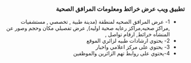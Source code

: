 <div dir="rtl">
<h3> تطبيق ويب عرض خرائط ومعلومات المرافق الصحية </h3>
<ul>
  <li>
1- عرض المرافق الصحيه لمنطقة (مدينة طبية , تخصصي , مستشفيات ,مراكز صحيه,مراكز رعايه صحية اوليه), عرض تفصيلي مكان وحجم وصور عن المنشأه
خرائط, ارقام تواصل , 
  </li>
  <li>
2- يحتوي ارشادات طبيه لزائري الموقع 
  </li>
  <li>
3- يحتوي على مركز اعلامي واخبار 
  </li>
  <li>
4-يحتوي على روابط تهم الزائرين والموظفين 
  </li>
</ul>
</div>
